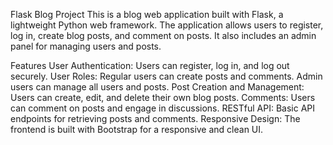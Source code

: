Flask Blog Project
This is a blog web application built with Flask, a lightweight Python web framework. The application allows users to register, log in, create blog posts, and comment on posts. It also includes an admin panel for managing users and posts.

Features
User Authentication: Users can register, log in, and log out securely.
User Roles: Regular users can create posts and comments. Admin users can manage all users and posts.
Post Creation and Management: Users can create, edit, and delete their own blog posts.
Comments: Users can comment on posts and engage in discussions.
RESTful API: Basic API endpoints for retrieving posts and comments.
Responsive Design: The frontend is built with Bootstrap for a responsive and clean UI.
